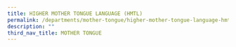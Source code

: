 ```yaml
---
title: HIGHER MOTHER TONGUE LANGUAGE (HMTL)
permalink: /departments/mother-tongue/higher-mother-tongue-language-hmtl/
description: ""
third_nav_title: MOTHER TONGUE
---
```

